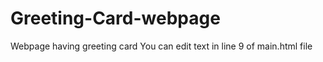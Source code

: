 # Greeting-Card-webpage
Webpage having greeting card 
You can edit text in line 9 of main.html file

